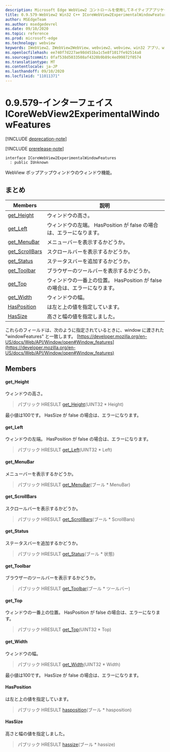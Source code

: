 ```yaml
---
description: Microsoft Edge WebView2 コントロールを使用してネイティブアプリケーションに web 技術 (HTML、CSS、JavaScript) を埋め込む
title: 0.9.579-WebView2 Win32 C++ ICoreWebView2ExperimentalWindowFeatures
author: MSEdgeTeam
ms.author: msedgedevrel
ms.date: 09/10/2020
ms.topic: reference
ms.prod: microsoft-edge
ms.technology: webview
keywords: IWebView2、IWebView2WebView、webview2、webview、win32 アプリ、win32、edge、ICoreWebView2、ICoreWebView2Controller、browser control、edge html、ICoreWebView2ExperimentalWindowFeatures
ms.openlocfilehash: ee740f7d227ae98d451ba1c5e8f1017fe92514a8
ms.sourcegitcommit: 0faf538d5033508af4320b9b89c4ed99872f0574
ms.translationtype: MT
ms.contentlocale: ja-JP
ms.lasthandoff: 09/10/2020
ms.locfileid: "11011371"
---
```

# 0.9.579-インターフェイス ICoreWebView2ExperimentalWindowFeatures 

[!INCLUDE [deprecation-note](../../includes/deprecation-note.md)]

[!INCLUDE [prerelease-note](../../includes/prerelease-note.md)]

```
interface ICoreWebView2ExperimentalWindowFeatures
  : public IUnknown
```

WebView ポップアップウィンドウのウィンドウ機能。

## まとめ

 Members                        | 説明
--------------------------------|---------------------------------------------
[get_Height](#get_height) | ウィンドウの高さ。
[get_Left](#get_left) | ウィンドウの左端。 HasPosition が false の場合は、エラーになります。
[get_MenuBar](#get_menubar) | メニューバーを表示するかどうか。
[get_ScrollBars](#get_scrollbars) | スクロールバーを表示するかどうか。
[get_Status](#get_status) | ステータスバーを追加するかどうか。
[get_Toolbar](#get_toolbar) | ブラウザーのツールバーを表示するかどうか。
[get_Top](#get_top) | ウィンドウの一番上の位置。 HasPosition が false の場合は、エラーになります。
[get_Width](#get_width) | ウィンドウの幅。
[HasPosition](#hasposition) | は左と上の値を指定しています。
[HasSize](#hassize) | 高さと幅の値を指定しました。

これらのフィールドは、次のように指定されているときに、window に渡された "windowFeatures" と一致します。 [https://developer.mozilla.org/en-US/docs/Web/API/Window/open#Window_features](https://developer.mozilla.org/en-US/docs/Web/API/Window/open#Window_features)

## Members

#### get_Height 

ウィンドウの高さ。

> パブリック HRESULT [get_Height](#get_height)(UINT32 * Height)

最小値は100です。 HasSize が false の場合は、エラーになります。

#### get_Left 

ウィンドウの左端。 HasPosition が false の場合は、エラーになります。

> パブリック HRESULT [get_Left](#get_left)(UINT32 * Left)

#### get_MenuBar 

メニューバーを表示するかどうか。

> パブリック HRESULT [get_MenuBar](#get_menubar)(ブール * MenuBar)

#### get_ScrollBars 

スクロールバーを表示するかどうか。

> パブリック HRESULT [get_ScrollBars](#get_scrollbars)(ブール * ScrollBars)

#### get_Status 

ステータスバーを追加するかどうか。

> パブリック HRESULT [get_Status](#get_status)(ブール * 状態)

#### get_Toolbar 

ブラウザーのツールバーを表示するかどうか。

> パブリック HRESULT [get_Toolbar](#get_toolbar)(ブール * ツールバー)

#### get_Top 

ウィンドウの一番上の位置。 HasPosition が false の場合は、エラーになります。

> パブリック HRESULT [get_Top](#get_top)(UINT32 * Top)

#### get_Width 

ウィンドウの幅。

> パブリック HRESULT [get_Width](#get_width)(UINT32 * Width)

最小値は100です。 HasSize が false の場合は、エラーになります。

#### HasPosition 

は左と上の値を指定しています。

> パブリック HRESULT [hasposition](#hasposition)(ブール * hasposition)

#### HasSize 

高さと幅の値を指定しました。

> パブリック HRESULT [hassize](#hassize)(ブール * hassize)

